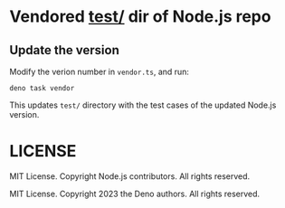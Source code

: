 # Vendored [test/](https://github.com/nodejs/node/tree/main/test) dir of Node.js repo

## Update the version

Modify the verion number in `vendor.ts`, and run:

```
deno task vendor
```

This updates `test/` directory with the test cases of the updated Node.js version.

# LICENSE

MIT License. Copyright Node.js contributors. All rights reserved.

MIT License. Copyright 2023 the Deno authors. All rights reserved.